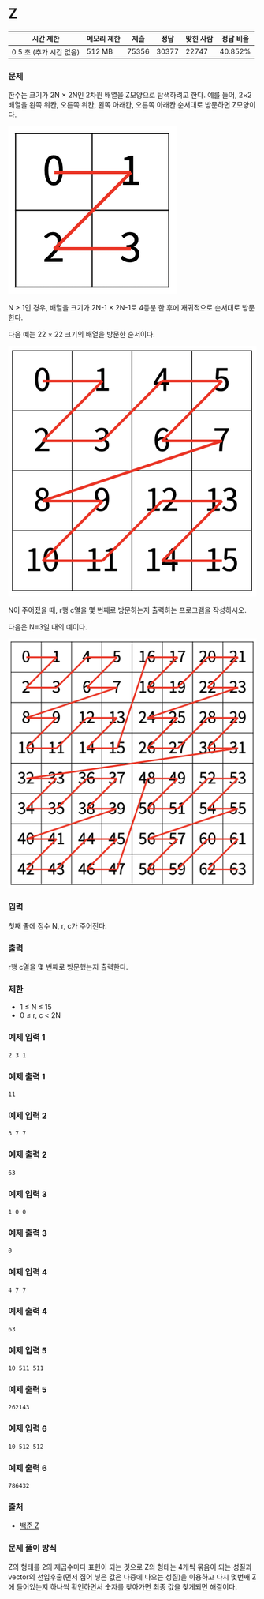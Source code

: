 # Z
 
|시간 제한|	메모리 제한|	제출|	정답|	맞힌 사람|	정답 비율|
|---------------------|---------|------|--------|-----|-----------|
|0.5 초 (추가 시간 없음)|	512 MB|	75356|	30377|	22747|	40.852%|

### 문제

한수는 크기가 2N × 2N인 2차원 배열을 Z모양으로 탐색하려고 한다. 예를 들어, 2×2배열을 왼쪽 위칸, 오른쪽 위칸, 왼쪽 아래칸, 오른쪽 아래칸 순서대로 방문하면 Z모양이다.

<img src="./ScreenShot1.png">

N > 1인 경우, 배열을 크기가 2N-1 × 2N-1로 4등분 한 후에 재귀적으로 순서대로 방문한다.

다음 예는 22 × 22 크기의 배열을 방문한 순서이다.

<img src="./ScreenShot2.png">

N이 주어졌을 때, r행 c열을 몇 번째로 방문하는지 출력하는 프로그램을 작성하시오.

다음은 N=3일 때의 예이다.

<img src="./ScreenShot3.png">

### 입력

첫째 줄에 정수 N, r, c가 주어진다.

### 출력

r행 c열을 몇 번째로 방문했는지 출력한다.

### 제한

- 1 ≤ N ≤ 15
- 0 ≤ r, c < 2N

### 예제 입력 1 

```
2 3 1
```

### 예제 출력 1 

```
11
```

### 예제 입력 2 

```
3 7 7
```

### 예제 출력 2 

```
63
```

### 예제 입력 3 

```
1 0 0
```

### 예제 출력 3 

```
0
```

### 예제 입력 4 

```
4 7 7
```

### 예제 출력 4 

```
63
```

### 예제 입력 5 

```
10 511 511
```

### 예제 출력 5 

```
262143
```

### 예제 입력 6 

```
10 512 512
```

### 예제 출력 6 

```
786432
```

### 출처

- [백준 Z](https://www.acmicpc.net/problem/1074)

### 문제 풀이 방식

Z의 형태를 2의 제곱수마다 표현이 되는 것으로 Z의 형태는 4개씩 묶음이 되는 성질과 vector의 선입후출(먼저 집어 넣은 값은 나중에 나오는 성질)을 이용하고 다시 몇번째 Z에 들어있는지 하나씩 확인하면서 숫자를 찾아가면 최종 값을 찾게되면 해결이다.

